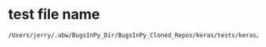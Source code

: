 # test file name

```text
/Users/jerry/.abw/BugsInPy_Dir/BugsInPy_Cloned_Repos/keras/tests/keras/applications/imagenet_utils_test.py
```